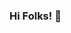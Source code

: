 ### Hi Folks! 👋

<!--
**geriiyan/geriiyan** is a ✨ _special_ ✨ repository because its `README.md` (this file) appears on your GitHub profile.

Here are some ideas to get you started:
- <img src=https://wallpapercave.com/wp/wp3082282.jpg>
->
